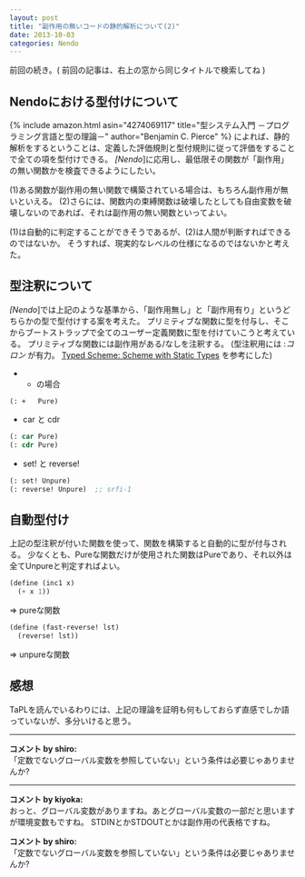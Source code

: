```yaml
---
layout: post
title: "副作用の無いコードの静的解析について(2)"
date: 2013-10-03
categories: Nendo
---
```

前回の続き。( 前回の記事は、右上の窓から同じタイトルで検索してね )

## Nendoにおける型付けについて
 {% include amazon.html asin="4274069117" title="型システム入門 －プログラミング言語と型の理論－" author="Benjamin C. Pierce" %}
によれば、静的解析をするということは、定義した評価規則と型付規則に従って評価をすることで全ての項を型付けできる。
*[Nendo*]に応用し、最低限その関数が「副作用」の無い関数かを検査できるようにしたい。

(1)ある関数が副作用の無い関数で構築されている場合は、もちろん副作用が無いといえる。
(2)さらには、関数内の束縛関数は破壊したとしても自由変数を破壊しないのであれば、それは副作用の無い関数といってよい。

(1)は自動的に判定することができそうであるが、(2)は人間が判断すればできるのではないか。
そうすれば、現実的なレベルの仕様になるのではないかと考えた。

## 型注釈について
*[Nendo*]では上記のような基準から、「副作用無し」と「副作用有り」というどちらかの型で型付けする案を考えた。
プリミティブな関数に型を付与し、そこからブートストラップで全てのユーザー定義関数に型を付けていこうと考えている。
プリミティブな関数には副作用がある/なしを注釈する。 (型注釈用には :*コロン* が有力。 [Typed Scheme: Scheme with Static Types](http://cs.brown.edu/courses/cs173/2008/Manual/typed-scheme/index.html) を参考にした)
- + の場合
```
(: +   Pure)
```

- car と cdr
```lisp
(: car Pure)
(: cdr Pure)
```

- set! と reverse!
```lisp
(: set! Unpure)
(: reverse! Unpure)  ;; srfi-1
```

## 自動型付け
上記の型注釈が付いた関数を使って、関数を構築すると自動的に型が付与される。
少なくとも、Pureな関数だけが使用された関数はPureであり、それ以外は全てUnpureと判定すればよい。

```lisp
(define (inc1 x)
  (+ x 1))
```
 => pureな関数

```lisp
(define (fast-reverse! lst)
  (reverse! lst))
```
 => unpureな関数

## 感想
TaPLを読んでいるわりには、上記の理論を証明も何もしておらず直感でしか語っていないが、多分いけると思う。



---

**コメント by shiro:**  
「定数でないグローバル変数を参照していない」という条件は必要じゃありませんか?


---

**コメント by kiyoka:**  
おっと、グローバル変数がありますね。あとグローバル変数の一部だと思いますが環境変数もですね。
STDINとかSTDOUTとかは副作用の代表格ですね。

**コメント by shiro:**  
「定数でないグローバル変数を参照していない」という条件は必要じゃありませんか?
